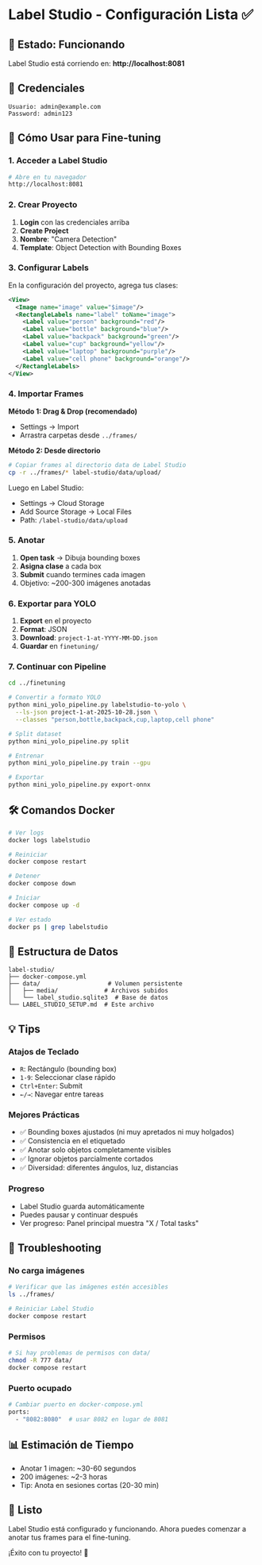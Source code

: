 # Label Studio - Configuración Lista ✅

## 🎉 Estado: Funcionando

Label Studio está corriendo en: **http://localhost:8081**

## 🔑 Credenciales

```
Usuario: admin@example.com
Password: admin123
```

## 📝 Cómo Usar para Fine-tuning

### 1. Acceder a Label Studio

```bash
# Abre en tu navegador
http://localhost:8081
```

### 2. Crear Proyecto

1. **Login** con las credenciales arriba
2. **Create Project**
3. **Nombre**: "Camera Detection"
4. **Template**: Object Detection with Bounding Boxes

### 3. Configurar Labels

En la configuración del proyecto, agrega tus clases:

```xml
<View>
  <Image name="image" value="$image"/>
  <RectangleLabels name="label" toName="image">
    <Label value="person" background="red"/>
    <Label value="bottle" background="blue"/>
    <Label value="backpack" background="green"/>
    <Label value="cup" background="yellow"/>
    <Label value="laptop" background="purple"/>
    <Label value="cell phone" background="orange"/>
  </RectangleLabels>
</View>
```

### 4. Importar Frames

**Método 1: Drag & Drop (recomendado)**
- Settings → Import
- Arrastra carpetas desde `../frames/`

**Método 2: Desde directorio**
```bash
# Copiar frames al directorio data de Label Studio
cp -r ../frames/* label-studio/data/upload/
```

Luego en Label Studio:
- Settings → Cloud Storage
- Add Source Storage → Local Files
- Path: `/label-studio/data/upload`

### 5. Anotar

1. **Open task** → Dibuja bounding boxes
2. **Asigna clase** a cada box
3. **Submit** cuando termines cada imagen
4. Objetivo: ~200-300 imágenes anotadas

### 6. Exportar para YOLO

1. **Export** en el proyecto
2. **Format**: JSON
3. **Download**: `project-1-at-YYYY-MM-DD.json`
4. **Guardar** en `finetuning/`

### 7. Continuar con Pipeline

```bash
cd ../finetuning

# Convertir a formato YOLO
python mini_yolo_pipeline.py labelstudio-to-yolo \
  --ls-json project-1-at-2025-10-28.json \
  --classes "person,bottle,backpack,cup,laptop,cell phone"

# Split dataset
python mini_yolo_pipeline.py split

# Entrenar
python mini_yolo_pipeline.py train --gpu

# Exportar
python mini_yolo_pipeline.py export-onnx
```

## 🛠️ Comandos Docker

```bash
# Ver logs
docker logs labelstudio

# Reiniciar
docker compose restart

# Detener
docker compose down

# Iniciar
docker compose up -d

# Ver estado
docker ps | grep labelstudio
```

## 📂 Estructura de Datos

```
label-studio/
├── docker-compose.yml
├── data/                   # Volumen persistente
│   ├── media/             # Archivos subidos
│   └── label_studio.sqlite3  # Base de datos
└── LABEL_STUDIO_SETUP.md  # Este archivo
```

## 💡 Tips

### Atajos de Teclado
- `R`: Rectángulo (bounding box)
- `1-9`: Seleccionar clase rápido
- `Ctrl+Enter`: Submit
- `←/→`: Navegar entre tareas

### Mejores Prácticas
- ✅ Bounding boxes ajustados (ni muy apretados ni muy holgados)
- ✅ Consistencia en el etiquetado
- ✅ Anotar solo objetos completamente visibles
- ✅ Ignorar objetos parcialmente cortados
- ✅ Diversidad: diferentes ángulos, luz, distancias

### Progreso
- Label Studio guarda automáticamente
- Puedes pausar y continuar después
- Ver progreso: Panel principal muestra "X / Total tasks"

## 🐛 Troubleshooting

### No carga imágenes
```bash
# Verificar que las imágenes estén accesibles
ls ../frames/

# Reiniciar Label Studio
docker compose restart
```

### Permisos
```bash
# Si hay problemas de permisos con data/
chmod -R 777 data/
docker compose restart
```

### Puerto ocupado
```bash
# Cambiar puerto en docker-compose.yml
ports:
  - "8082:8080"  # usar 8082 en lugar de 8081
```

## 📊 Estimación de Tiempo

- Anotar 1 imagen: ~30-60 segundos
- 200 imágenes: ~2-3 horas
- Tip: Anota en sesiones cortas (20-30 min)

## 🎯 Listo

Label Studio está configurado y funcionando. 
Ahora puedes comenzar a anotar tus frames para el fine-tuning.

¡Éxito con tu proyecto\! 🚀
